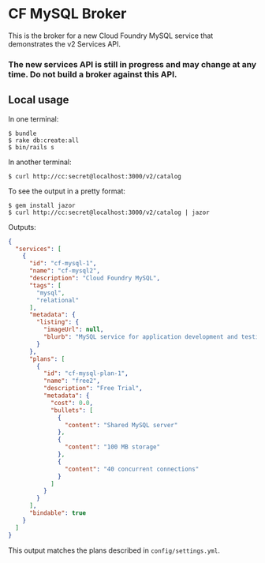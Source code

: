 # CF MySQL Broker

This is the broker for a new Cloud Foundry MySQL service that demonstrates the v2 Services API.

### The new services API is still in progress and may change at any time. Do not build a broker against this API.

## Local usage

In one terminal:

```
$ bundle
$ rake db:create:all
$ bin/rails s
```

In another terminal:

```
$ curl http://cc:secret@localhost:3000/v2/catalog
```

To see the output in a pretty format:

```
$ gem install jazor
$ curl http://cc:secret@localhost:3000/v2/catalog | jazor
```

Outputs:

``` json
{
  "services": [
    {
      "id": "cf-mysql-1",
      "name": "cf-mysql2",
      "description": "Cloud Foundry MySQL",
      "tags": [
        "mysql",
        "relational"
      ],
      "metadata": {
        "listing": {
          "imageUrl": null,
          "blurb": "MySQL service for application development and testing"
        }
      },
      "plans": [
        {
          "id": "cf-mysql-plan-1",
          "name": "free2",
          "description": "Free Trial",
          "metadata": {
            "cost": 0.0,
            "bullets": [
              {
                "content": "Shared MySQL server"
              },
              {
                "content": "100 MB storage"
              },
              {
                "content": "40 concurrent connections"
              }
            ]
          }
        }
      ],
      "bindable": true
    }
  ]
}
```

This output matches the plans described in `config/settings.yml`.
